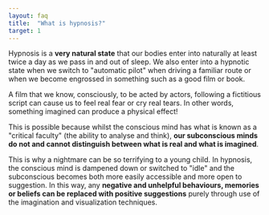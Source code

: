 ```yaml
---
layout: faq
title:  "What is hypnosis?"
target: 1
---
```

Hypnosis is a **very natural state** that our bodies enter into naturally at least twice a day as we pass in and out of sleep. We also enter into a hypnotic state when we switch to "automatic pilot" when driving a familiar route or when we become engrossed in something such as a good film or book.

A film that we know, consciously, to be acted by actors, following a fictitious script can cause us to feel real fear or cry real tears. In other words, something imagined can produce a physical effect!

This is possible because whilst the conscious mind has what is known as a "critical faculty"
(the ability to analyse and think), **our subconscious minds do not and cannot
distinguish between what is real and what is imagined**.

This is why a nightmare can be so terrifying to a young child. In hypnosis, the conscious
mind is dampened down or switched to "idle" and the subconscious becomes both more easily accessible and more open to suggestion. In this way, any **negative and unhelpful behaviours, memories or beliefs can be replaced with positive suggestions** purely through use of the
imagination and visualization techniques.
